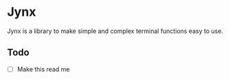 # Jynx
Jynx is a library to make simple and complex terminal functions easy to use.

## Todo
- [ ] Make this read me
